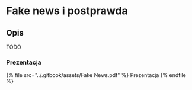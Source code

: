 # Fake news i postprawda

## Opis

TODO

### Prezentacja

{% file src="../.gitbook/assets/Fake News.pdf" %}
Prezentacja
{% endfile %}

